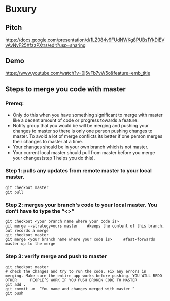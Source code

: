 # Buxury

## Pitch
https://docs.google.com/presentation/d/1LZ084v9FUdNWKg8PUBs1YkDiEVvAvNvF25XfzzPXtrs/edit?usp=sharing 

## Demo 
https://www.youtube.com/watch?v=0j5vFb7vW5o&feature=emb_title

## Steps to merge you code with master
### Prereq:
- Only do this when you have something significant to merge with master like a decent amount of code or progress towards a feature.
- Notify group that you would be will be merging and pushing your changes to master so there is only one person pushing changes to master. To avoid a lot of merge conflicts its better if one person merges their changes to master at a time. 
- Your changes should be in your own branch which is not master.
- Your current local master should pull from master before you merge your changes(step 1 helps you do this).

### Step 1: pulls any updates from remote master to your local master.
	git checkout master
	git pull

### Step 2: merges your branch's code to your local master. You don’t have to type the “<>”
	git checkout <your branch name where your code is>
	git merge --strategy=ours master 	#keeps the content of this branch, but records a merge
	git checkout master
  	git merge <your branch name where your code is>		#fast-forwards master up to the merge
### Step 3: verify merge and push to master
	git checkout master 
	# check the changes and try to run the code. Fix any errors in merging. Make sure the entire app works before pushing. YOU WILL REDO OTHER 		PEOPLE’S WORK IF YOU PUSH BROKEN CODE TO MASTER	
	git add .
	git commit -m  “You name and changes merged with master ”
	git push

   
